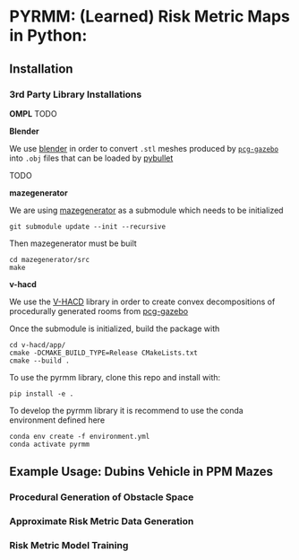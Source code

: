 # PYRMM: (Learned) Risk Metric Maps in Python:

## Installation

### 3rd Party Library Installations

__OMPL__
TODO

__Blender__

We use [blender](https://www.blender.org/) in order to convert `.stl` meshes produced by [`pcg-gazebo`](https://github.com/boschresearch/pcg_gazebo/) into `.obj` files that can be loaded by [pybullet](https://pybullet.org/wordpress/)

TODO

__mazegenerator__

We are using [mazegenerator](https://github.com/razimantv/mazegenerator) as a submodule which needs to be initialized
```
git submodule update --init --recursive
```

Then mazegenerator must be built
```
cd mazegenerator/src
make
```

__v-hacd__

We use the [V-HACD](https://github.com/kmammou/v-hacd) library in order to create convex decompositions of procedurally generated rooms from [pcg-gazebo](https://github.com/boschresearch/pcg_gazebo/)

Once the submodule is initialized, build the package with
```
cd v-hacd/app/
cmake -DCMAKE_BUILD_TYPE=Release CMakeLists.txt
cmake --build .
```


To use the pyrmm library, clone this repo and install with:
```
pip install -e .
```

To develop the pyrmm library it is recommend to use the conda environment defined here

```
conda env create -f environment.yml
conda activate pyrmm
```

## Example Usage: Dubins Vehicle in PPM Mazes

### Procedural Generation of Obstacle Space

### Approximate Risk Metric Data Generation

### Risk Metric Model Training

